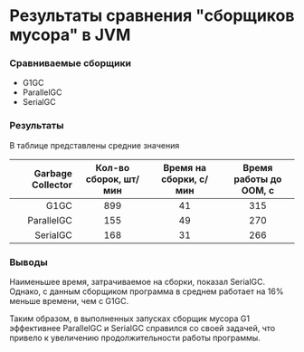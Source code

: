 # Результаты сравнения "сборщиков мусора" в JVM

### Сравниваемые сборщики

- G1GC
- ParallelGC
- SerialGC

### Результаты

В таблице представлены средние значения

| Garbage Collector | Кол-во сборок, шт/мин | Время на сборки, с/мин | Время работы до OOM, с | 
|------------------:|:---------------------:|:----------------------:|:----------------------:|
| G1GC              | 899                   | 41                     | 315                    |
| ParallelGC        | 155                   | 49                     | 270                    |
| SerialGC          | 168                   | 31                     | 266                    |
 
### Выводы

Наименьшее время, затрачиваемое на сборки, показал SerialGC. Однако, с данным сборщиком программа в среднем работает
на 16% меньше времени, чем с G1GC.

Таким образом, в выполненных запусках сборщик мусора G1 эффективнее ParallelGC и SerialGC справился со своей задачей,
что привело к увеличению продолжительности работы программы.